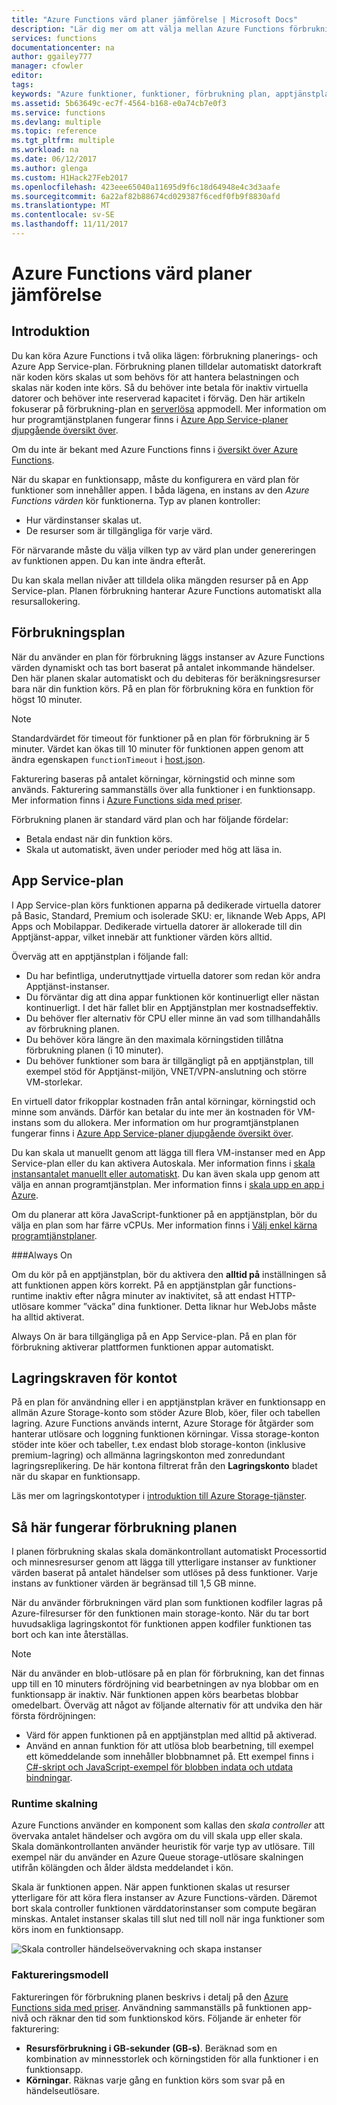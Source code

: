 ```yaml
---
title: "Azure Functions värd planer jämförelse | Microsoft Docs"
description: "Lär dig mer om att välja mellan Azure Functions förbrukning plan och App Service-plan."
services: functions
documentationcenter: na
author: ggailey777
manager: cfowler
editor: 
tags: 
keywords: "Azure funktioner, funktioner, förbrukning plan, apptjänstplan, händelsebearbetning, webhooks, dynamiska beräkning, serverlösa arkitektur"
ms.assetid: 5b63649c-ec7f-4564-b168-e0a74cb7e0f3
ms.service: functions
ms.devlang: multiple
ms.topic: reference
ms.tgt_pltfrm: multiple
ms.workload: na
ms.date: 06/12/2017
ms.author: glenga
ms.custom: H1Hack27Feb2017
ms.openlocfilehash: 423eee65040a11695d9f6c18d64948e4c3d3aafe
ms.sourcegitcommit: 6a22af82b88674cd029387f6cedf0fb9f8830afd
ms.translationtype: MT
ms.contentlocale: sv-SE
ms.lasthandoff: 11/11/2017
---
```

# <a name="azure-functions-hosting-plans-comparison"></a>Azure Functions värd planer jämförelse

## <a name="introduction"></a>Introduktion

Du kan köra Azure Functions i två olika lägen: förbrukning planerings- och Azure App Service-plan. Förbrukning planen tilldelar automatiskt datorkraft när koden körs skalas ut som behövs för att hantera belastningen och skalas när koden inte körs. Så du behöver inte betala för inaktiv virtuella datorer och behöver inte reserverad kapacitet i förväg. Den här artikeln fokuserar på förbrukning-plan en [serverlösa](https://azure.microsoft.com/overview/serverless-computing/) appmodell. Mer information om hur programtjänstplanen fungerar finns i [Azure App Service-planer djupgående översikt över](../app-service/azure-web-sites-web-hosting-plans-in-depth-overview.md). 

Om du inte är bekant med Azure Functions finns i [översikt över Azure Functions](functions-overview.md).

När du skapar en funktionsapp, måste du konfigurera en värd plan för funktioner som innehåller appen. I båda lägena, en instans av den *Azure Functions värden* kör funktionerna. Typ av planen kontroller:

* Hur värdinstanser skalas ut.
* De resurser som är tillgängliga för varje värd.

För närvarande måste du välja vilken typ av värd plan under genereringen av funktionen appen. Du kan inte ändra efteråt. 

Du kan skala mellan nivåer att tilldela olika mängden resurser på en App Service-plan. Planen förbrukning hanterar Azure Functions automatiskt alla resursallokering.

## <a name="consumption-plan"></a>Förbrukningsplan

När du använder en plan för förbrukning läggs instanser av Azure Functions värden dynamiskt och tas bort baserat på antalet inkommande händelser. Den här planen skalar automatiskt och du debiteras för beräkningsresurser bara när din funktion körs. På en plan för förbrukning köra en funktion för högst 10 minuter. 

> [!NOTE]
> Standardvärdet för timeout för funktioner på en plan för förbrukning är 5 minuter. Värdet kan ökas till 10 minuter för funktionen appen genom att ändra egenskapen `functionTimeout` i [host.json](https://github.com/Azure/azure-webjobs-sdk-script/wiki/host.json).

Fakturering baseras på antalet körningar, körningstid och minne som används. Fakturering sammanställs över alla funktioner i en funktionsapp. Mer information finns i [Azure Functions sida med priser].

Förbrukning planen är standard värd plan och har följande fördelar:
- Betala endast när din funktion körs.
- Skala ut automatiskt, även under perioder med hög att läsa in.

## <a name="app-service-plan"></a>App Service-plan

I App Service-plan körs funktionen apparna på dedikerade virtuella datorer på Basic, Standard, Premium och isolerade SKU: er, liknande Web Apps, API Apps och Mobilappar. Dedikerade virtuella datorer är allokerade till din Apptjänst-appar, vilket innebär att funktioner värden körs alltid.

Överväg att en apptjänstplan i följande fall:
- Du har befintliga, underutnyttjade virtuella datorer som redan kör andra Apptjänst-instanser.
- Du förväntar dig att dina appar funktionen kör kontinuerligt eller nästan kontinuerligt. I det här fallet blir en Apptjänstplan mer kostnadseffektiv.
- Du behöver fler alternativ för CPU eller minne än vad som tillhandahålls av förbrukning planen.
- Du behöver köra längre än den maximala körningstiden tillåtna förbrukning planen (i 10 minuter).
- Du behöver funktioner som bara är tillgängligt på en apptjänstplan, till exempel stöd för Apptjänst-miljön, VNET/VPN-anslutning och större VM-storlekar. 

En virtuell dator frikopplar kostnaden från antal körningar, körningstid och minne som används. Därför kan betalar du inte mer än kostnaden för VM-instans som du allokera. Mer information om hur programtjänstplanen fungerar finns i [Azure App Service-planer djupgående översikt över](../app-service/azure-web-sites-web-hosting-plans-in-depth-overview.md). 

Du kan skala ut manuellt genom att lägga till flera VM-instanser med en App Service-plan eller du kan aktivera Autoskala. Mer information finns i [skala instansantalet manuellt eller automatiskt](../monitoring-and-diagnostics/insights-how-to-scale.md?toc=%2fazure%2fapp-service-web%2ftoc.json). Du kan även skala upp genom att välja en annan programtjänstplan. Mer information finns i [skala upp en app i Azure](../app-service/web-sites-scale.md). 

Om du planerar att köra JavaScript-funktioner på en apptjänstplan, bör du välja en plan som har färre vCPUs. Mer information finns i [Välj enkel kärna programtjänstplaner](functions-reference-node.md#considerations-for-javascript-functions).  

<!-- Note: the portal links to this section via fwlink https://go.microsoft.com/fwlink/?linkid=830855 --> 
<a name="always-on"></a>
###Always On

Om du kör på en apptjänstplan, bör du aktivera den **alltid på** inställningen så att funktionen appen körs korrekt. På en apptjänstplan går functions-runtime inaktiv efter några minuter av inaktivitet, så att endast HTTP-utlösare kommer ”väcka” dina funktioner. Detta liknar hur WebJobs måste ha alltid aktiverat. 

Always On är bara tillgängliga på en App Service-plan. På en plan för förbrukning aktiverar plattformen funktionen appar automatiskt.

## <a name="storage-account-requirements"></a>Lagringskraven för kontot

På en plan för användning eller i en apptjänstplan kräver en funktionsapp en allmän Azure Storage-konto som stöder Azure Blob, köer, filer och tabellen lagring. Azure Functions används internt, Azure Storage för åtgärder som hanterar utlösare och loggning funktionen körningar. Vissa storage-konton stöder inte köer och tabeller, t.ex endast blob storage-konton (inklusive premium-lagring) och allmänna lagringskonton med zonredundant lagringsreplikering. De här kontona filtrerat från den **Lagringskonto** bladet när du skapar en funktionsapp.

Läs mer om lagringskontotyper i [introduktion till Azure Storage-tjänster](../storage/common/storage-introduction.md#introducing-the-azure-storage-services).

## <a name="how-the-consumption-plan-works"></a>Så här fungerar förbrukning planen

I planen förbrukning skalas skala domänkontrollant automatiskt Processortid och minnesresurser genom att lägga till ytterligare instanser av funktioner värden baserat på antalet händelser som utlöses på dess funktioner. Varje instans av funktioner värden är begränsad till 1,5 GB minne.

När du använder förbrukningen värd plan som funktionen kodfiler lagras på Azure-filresurser för den funktionen main storage-konto. När du tar bort huvudsakliga lagringskontot för funktionen appen kodfiler funktionen tas bort och kan inte återställas.

> [!NOTE]
> När du använder en blob-utlösare på en plan för förbrukning, kan det finnas upp till en 10 minuters fördröjning vid bearbetningen av nya blobbar om en funktionsapp är inaktiv. När funktionen appen körs bearbetas blobbar omedelbart. Överväg att något av följande alternativ för att undvika den här första fördröjningen:
> - Värd för appen funktionen på en apptjänstplan med alltid på aktiverad.
> - Använd en annan funktion för att utlösa blob bearbetning, till exempel ett kömeddelande som innehåller blobbnamnet på. Ett exempel finns i [C#-skript och JavaScript-exempel för blobben indata och utdata bindningar](functions-bindings-storage-blob.md#input--output---example).

### <a name="runtime-scaling"></a>Runtime skalning

Azure Functions använder en komponent som kallas den *skala controller* att övervaka antalet händelser och avgöra om du vill skala upp eller skala. Skala domänkontrollanten använder heuristik för varje typ av utlösare. Till exempel när du använder en Azure Queue storage-utlösare skalningen utifrån kölängden och ålder äldsta meddelandet i kön.

Skala är funktionen appen. När appen funktionen skalas ut resurser ytterligare för att köra flera instanser av Azure Functions-värden. Däremot bort skala controller funktionen värddatorinstanser som compute begäran minskas. Antalet instanser skalas till slut ned till noll när inga funktioner som körs inom en funktionsapp.

![Skala controller händelseövervakning och skapa instanser](./media/functions-scale/central-listener.png)

### <a name="billing-model"></a>Faktureringsmodell

Faktureringen för förbrukning planen beskrivs i detalj på den [Azure Functions sida med priser]. Användning sammanställs på funktionen app-nivå och räknar den tid som funktionskod körs. Följande är enheter för fakturering: 
* **Resursförbrukning i GB-sekunder (GB-s)**. Beräknad som en kombination av minnesstorlek och körningstiden för alla funktioner i en funktionsapp. 
* **Körningar**. Räknas varje gång en funktion körs som svar på en händelseutlösare.

[Azure Functions sida med priser]: https://azure.microsoft.com/pricing/details/functions

